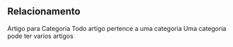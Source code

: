 ## Relacionamento

Artigo para Categoria
Todo artigo pertence a uma categoria
Uma categoria pode ter varios artigos
